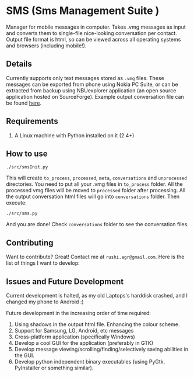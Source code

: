 SMS (Sms Management Suite )
==========================

Manager for mobile messages in computer. Takes .vmg messages as input and converts them to single-file nice-looking conversation per contact. Output file format is html, so can be viewed across all operating systems and browsers (including mobile!).

Details
-------
Currently supports only text messages stored as `.vmg` files. These messages can be exported from phone using Nokia PC Suite, or can be extracted from backup using NBUexplorer application (an open source application hosted on SourceForge). 
Example output conversation file can be found <a href="http://dl.dropbox.com/u/42084476/Extra/9987114106_2012.html" target="_blank">here</a>.

Requirements
------------
1. A Linux machine with Python installed on it (2.4+)

How to use
----------

    ./src/smsInit.py

This will create `to_process`, `processed`, `meta`, `conversations` and `unprocessed` directories. You need to put all your .vmg files in `to_process` folder. All the processed vmg files will be moved to `processed` folder after processing. All the output conversation html files will go into `conversations` folder. Then execute:

    ./src/sms.py

And you are done! Check `conversations` folder to see the conversation files.

Contributing
------------
Want to contribute? Great! Contact me at `rushi.agr@gmail.com`. Here is the list of things I want to develop:

Issues and Future Development
-----------------------------

Current development is halted, as my old Laptops's harddisk crashed, and I changed my phone to Android :)

Future development in the increasing order of time required:

1. Using shadows in the output html file. Enhancing the colour scheme.
2. Support for Samsung, LG, Android, etc messages
3. Cross-platform application (specifically Windows)
4. Develop a cool GUI for the application (preferably in GTK)
5. Develop message viewing/scrolling/finding/selectively saving abilities in the GUI.
6. Develop python independent binary executables (using PyGtk, PyInstaller or something similar).
